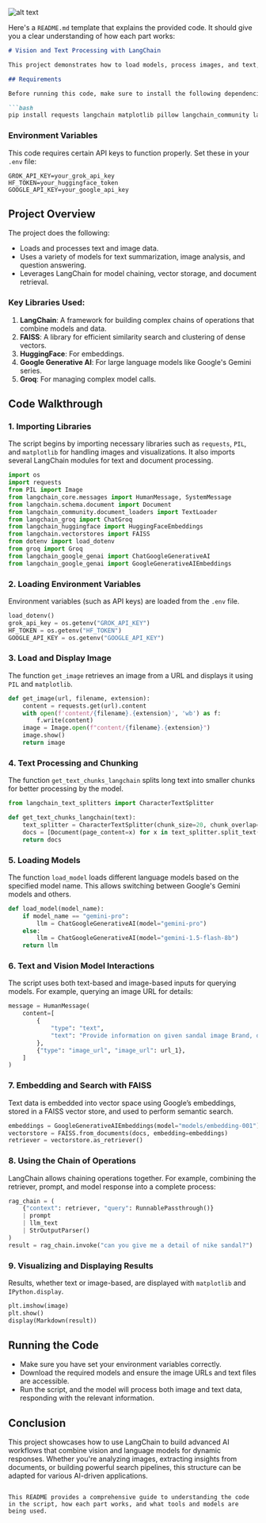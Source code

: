 ![alt text](Streamlit_gemini_flash.png)

Here's a `README.md` template that explains the provided code. It should give you a clear understanding of how each part works:

```markdown
# Vision and Text Processing with LangChain

This project demonstrates how to load models, process images, and text, and use different API integrations to provide answers and information about images and text using LangChain and various tools such as Groq, Google Generative AI, HuggingFace, and FAISS.

## Requirements

Before running this code, make sure to install the following dependencies:

```bash
pip install requests langchain matplotlib pillow langchain_community langchain_groq langchain_huggingface langchain_google_genai dotenv langchain_text_splitters langchain_vectorstores
```

### Environment Variables

This code requires certain API keys to function properly. Set these in your `.env` file:

```
GROK_API_KEY=your_grok_api_key
HF_TOKEN=your_huggingface_token
GOOGLE_API_KEY=your_google_api_key
```

## Project Overview

The project does the following:
- Loads and processes text and image data.
- Uses a variety of models for text summarization, image analysis, and question answering.
- Leverages LangChain for model chaining, vector storage, and document retrieval.

### Key Libraries Used:

1. **LangChain**: A framework for building complex chains of operations that combine models and data.
2. **FAISS**: A library for efficient similarity search and clustering of dense vectors.
3. **HuggingFace**: For embeddings.
4. **Google Generative AI**: For large language models like Google's Gemini series.
5. **Groq**: For managing complex model calls.

## Code Walkthrough

### 1. Importing Libraries

The script begins by importing necessary libraries such as `requests`, `PIL`, and `matplotlib` for handling images and visualizations. It also imports several LangChain modules for text and document processing.

```python
import os
import requests
from PIL import Image
from langchain_core.messages import HumanMessage, SystemMessage
from langchain.schema.document import Document
from langchain_community.document_loaders import TextLoader
from langchain_groq import ChatGroq
from langchain_huggingface import HuggingFaceEmbeddings
from langchain.vectorstores import FAISS
from dotenv import load_dotenv
from groq import Groq
from langchain_google_genai import ChatGoogleGenerativeAI
from langchain_google_genai import GoogleGenerativeAIEmbeddings
```

### 2. Loading Environment Variables

Environment variables (such as API keys) are loaded from the `.env` file.

```python
load_dotenv()
grok_api_key = os.getenv("GROK_API_KEY")
HF_TOKEN = os.getenv("HF_TOKEN")
GOOGLE_API_KEY = os.getenv("GOOGLE_API_KEY")
```

### 3. Load and Display Image

The function `get_image` retrieves an image from a URL and displays it using `PIL` and `matplotlib`.

```python
def get_image(url, filename, extension):
    content = requests.get(url).content
    with open(f'content/{filename}.{extension}', 'wb') as f:
        f.write(content)
    image = Image.open(f"content/{filename}.{extension}")
    image.show()
    return image
```

### 4. Text Processing and Chunking

The function `get_text_chunks_langchain` splits long text into smaller chunks for better processing by the model.

```python
from langchain_text_splitters import CharacterTextSplitter

def get_text_chunks_langchain(text):
    text_splitter = CharacterTextSplitter(chunk_size=20, chunk_overlap=10)
    docs = [Document(page_content=x) for x in text_splitter.split_text(text)]
    return docs
```

### 5. Loading Models

The function `load_model` loads different language models based on the specified model name. This allows switching between Google's Gemini models and others.

```python
def load_model(model_name):
    if model_name == "gemini-pro":
        llm = ChatGoogleGenerativeAI(model="gemini-pro")
    else:
        llm = ChatGoogleGenerativeAI(model="gemini-1.5-flash-8b")
    return llm
```

### 6. Text and Vision Model Interactions

The script uses both text-based and image-based inputs for querying models. For example, querying an image URL for details:

```python
message = HumanMessage(
    content=[
        {
            "type": "text",
            "text": "Provide information on given sandal image Brand, design, and model.",
        },
        {"type": "image_url", "image_url": url_1},
    ]
)
```

### 7. Embedding and Search with FAISS

Text data is embedded into vector space using Google’s embeddings, stored in a FAISS vector store, and used to perform semantic search.

```python
embeddings = GoogleGenerativeAIEmbeddings(model="models/embedding-001")
vectorstore = FAISS.from_documents(docs, embedding=embeddings)
retriever = vectorstore.as_retriever()
```

### 8. Using the Chain of Operations

LangChain allows chaining operations together. For example, combining the retriever, prompt, and model response into a complete process:

```python
rag_chain = (
    {"context": retriever, "query": RunnablePassthrough()}
    | prompt
    | llm_text
    | StrOutputParser()
)
result = rag_chain.invoke("can you give me a detail of nike sandal?")
```

### 9. Visualizing and Displaying Results

Results, whether text or image-based, are displayed with `matplotlib` and `IPython.display`.

```python
plt.imshow(image)
plt.show()
display(Markdown(result))
```

## Running the Code

- Make sure you have set your environment variables correctly.
- Download the required models and ensure the image URLs and text files are accessible.
- Run the script, and the model will process both image and text data, responding with the relevant information.

## Conclusion

This project showcases how to use LangChain to build advanced AI workflows that combine vision and language models for dynamic responses. Whether you're analyzing images, extracting insights from documents, or building powerful search pipelines, this structure can be adapted for various AI-driven applications.
```

This README provides a comprehensive guide to understanding the code in the script, how each part works, and what tools and models are being used.